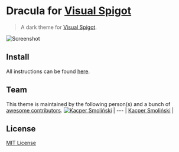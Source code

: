 # Dracula for [Visual Spigot](https://www.spigotmc.org/resources/visual-spigot.87912/)

> A dark theme for [Visual Spigot](https://www.spigotmc.org/resources/visual-spigot.87912/).

![Screenshot](./a0qVUW7.png)

## Install

All instructions can be found [here](https://github.com/kacperleague9/visualspigot-dracula/blob/master/INSTALL.md).

## Team

This theme is maintained by the following person(s) and a bunch of [awesome contributors](https://github.com/dracula/template/graphs/contributors).
[![Kacper Smoliński](https://github.com/kacperleague9.png?size=100)](https://github.com/kacperleague9) |
--- |
[Kacper Smoliński](https://github.com/kacperleague9) |

## License

[MIT License](./LICENSE)

